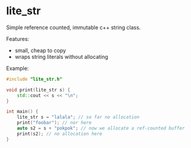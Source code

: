 # lite_str
Simple reference counted, immutable c++ string class.

Features:
* small, cheap to copy
* wraps string literals without allocating

Example:
``` C++
#include "lite_str.h"

void print(lite_str s) {
    std::cout << s << "\n";
}

int main() {
    lite_str s = "lalala"; // so far no allocation
    print("foobar"); // nor here
    auto s2 = s + "pokpok"; // now we allocate a ref-counted buffer
    print(s2); // no allocation here
}

```
